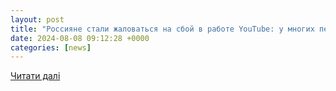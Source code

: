 ```yaml
---
layout: post
title: "Россияне стали жаловаться на сбой в работе YouTube: у многих перестал загружаться сайт"
date: 2024-08-08 09:12:28 +0000
categories: [news]
---
```


[Читати далі](https://cybersport.metaratings.ru/news/rossiyane-stali-zhalovatsya-na-sboi-v-rabote-youtube-u-mnogikh-perestal-zagruzhatsya-sait-390365/)
